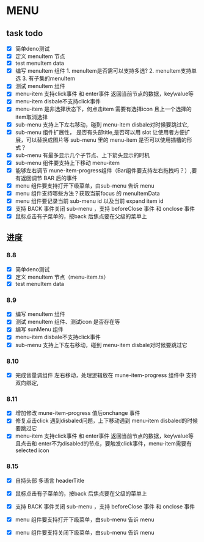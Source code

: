 # MENU

## task todo
- [x] 简单deno测试
- [x] 定义 menuItem 节点
- [x] test menuItem data
- [x] 编写 menuItem 组件
      1. menuItem是否需可以支持多选?
      2. menuItem支持单选
      3. 有子集的menuItem
- [x] 测试 menuItem 组件
- [x] menu-item 支持click事件 和 enter事件 返回当前节点的数据，key\value等
- [x] menu-item disbale不支持click事件
- [x] menu-item 是非选择状态下，何点击item 需要有选择icon 且上一个选择的item取消选择
- [x] sub-menu 支持上下左右移动，碰到 menu-item  disbale对时候要跳过它,
- [x] sub-menu 组件扩展性，
      是否有头部title,是否可以用 slot 让使用者方便扩展，可以替换成图片等
      sub-menu 里的 menu-item 是否可以使用插槽的形式？
- [x] sub-menu 有最多显示几个子节点、上下箭头显示的时机
- [x] sub-menu 组件要支持上下移动 menu-item 
- [x] 能够左右调节 mune-item-progress组件（Bar组件要支持左右拖拽吗？）,要有返回调节 BAR 后的事件
- [x] menu 组件要支持打开下级菜单，由sub-menu 告诉 menu
- [x] menu 组件支持哪些方法？获取当前focus 的 menuItemData
- [x] menu 组件要记录当前 sub-menu id 以及当前 expand item id
- [x] 支持 BACK 事件关闭 sub-menu ，支持 beforeClose 事件 和 onclose 事件
- [x] 鼠标点击有子菜单的，按back 后焦点要在父级的菜单上

## 进度

### 8.8
- [x] 简单deno测试
- [x] 定义 menuItem 节点（menu-item.ts）
- [x] test menuItem data

### 8.9
- [x] 编写 menuItem 组件
- [x] 测试 menuItem 组件、测试icon 是否存在等
- [x] 编写 sunMenu 组件
- [x] menu-item disbale不支持click事件
- [x] sub-menu 支持上下左右移动，碰到 menu-item disbale对时候要跳过它

### 8.10
- [x] 完成音量调组件 左右移动，处理逻辑放在 mune-item-progress 组件中
      支持双向绑定,

### 8.11
- [x] 增加修改 mune-item-progress 值后onchange 事件
- [x] 修复点击click 遇到disbaled问题，上下移动遇到 menu-item disbaled的时候要跳过它
- [x] menu-item 支持click事件 和 enter事件 返回当前节点的数据，key\value等
      且点击和 enter不为disabled的节点，要触发click事件，menu-item需要有selected icon
### 8.15
- [x] 自持头部 多语言 headerTitle
- [x] 鼠标点击有子菜单的，按back 后焦点要在父级的菜单上
- [x] 支持 BACK 事件关闭 sub-menu ，支持 beforeClose 事件 和 onclose 事件
- [x] menu 组件要支持打开下级菜单，由sub-menu 告诉 menu
- [x] menu 组件要支持关闭下级菜单，由sub-menu 告诉 menu

